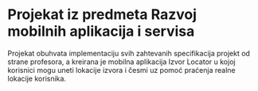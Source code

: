 # Projekat iz predmeta Razvoj mobilnih aplikacija i servisa
Projekat obuhvata implementaciju svih zahtevanih specifikacija projekt od strane profesora, a kreirana je mobilna aplikacija Izvor Locator u kojoj korisnici mogu uneti lokacije izvora i česmi uz pomoć praćenja realne lokacije korisnika.
